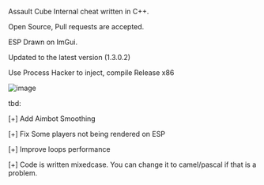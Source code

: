 Assault Cube Internal cheat written in C++.

Open Source, Pull requests are accepted.

ESP Drawn on ImGui.


Updated to the latest version (1.3.0.2)


Use Process Hacker to inject, compile Release x86


![image](https://github.com/user-attachments/assets/9b210875-7eaf-40a3-b82a-349915ac7e07)



tbd:

[+] Add Aimbot Smoothing


[+] Fix Some players not being rendered on ESP


[+] Improve loops performance


[+] Code is written mixedcase. You can change it to camel/pascal if that is a problem.

